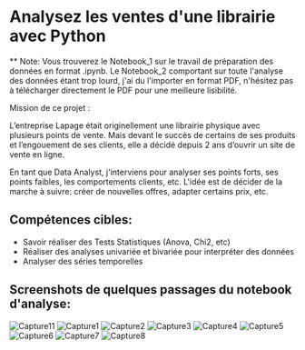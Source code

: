 # Analysez les ventes d'une librairie avec Python

** Note: Vous trouverez le Notebook_1 sur le travail de préparation des données en format .ipynb. Le Notebook_2 comportant sur toute l'analyse des données étant trop lourd, j'ai du l'importer en format PDF, n'hésitez pas à télécharger directement le PDF pour une meilleure lisibilité.

Mission de ce projet :

L’entreprise Lapage était originellement une librairie physique avec plusieurs points de vente. Mais devant le succès de certains de ses produits et l’engouement de ses clients, elle a décidé depuis 2 ans d’ouvrir un site de vente en ligne.

En tant que Data Analyst, j'interviens pour analyser ses points forts, ses points faibles, les comportements clients, etc. L'idée est de décider de la marche à suivre: créer de nouvelles offres, adapter certains prix, etc.



## Compétences cibles:

 - Savoir réaliser des Tests Statistiques (Anova, Chi2, etc)
 - Réaliser des analyses univariée et bivariée pour interpréter des données
 - Analyser des séries temporelles

## Screenshots de quelques passages du notebook d'analyse:

![Capture11](https://github.com/JenniferLeuriot/Projet_Python_librairie/assets/138499241/cbebfc51-07c3-4f40-9ebb-0fa1a0c5894e)
![Capture1](https://github.com/JenniferLeuriot/Projet_Python_librairie/assets/138499241/585848c8-aef8-4cd2-93a2-5638c757b7b4)
![Capture2](https://github.com/JenniferLeuriot/Projet_Python_librairie/assets/138499241/674510c1-c8e0-42e4-8d3d-ab492c28099d)
![Capture3](https://github.com/JenniferLeuriot/Projet_Python_librairie/assets/138499241/7afab666-7ecc-4f8c-bfce-f8399268e375)
![Capture4](https://github.com/JenniferLeuriot/Projet_Python_librairie/assets/138499241/2fe4a6e1-4fb3-4fbf-8c5a-69108797542c)
![Capture5](https://github.com/JenniferLeuriot/Projet_Python_librairie/assets/138499241/86562d02-d71a-4d55-87ee-7e276f51b980)
![Capture6](https://github.com/JenniferLeuriot/Projet_Python_librairie/assets/138499241/61563998-dcf4-48b2-8e9a-af5de8875915)
![Capture7](https://github.com/JenniferLeuriot/Projet_Python_librairie/assets/138499241/a7145334-a48f-415c-8e59-56eadd0e1701)
![Capture8](https://github.com/JenniferLeuriot/Projet_Python_librairie/assets/138499241/66742786-cdc2-4201-993d-e05859130556)



